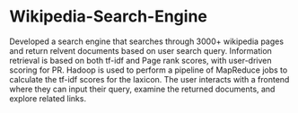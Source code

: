 # Wikipedia-Search-Engine
Developed a search engine that searches through 3000+ wikipedia pages and return relvent documents based on user search query. Information retrieval is based on both tf-idf and Page rank scores, with user-driven scoring for PR. Hadoop is used to perform a pipeline of MapReduce jobs to calculate the tf-idf scores for the laxicon. The user interacts with a frontend where they can input their query, examine the returned documents, and explore related links.
